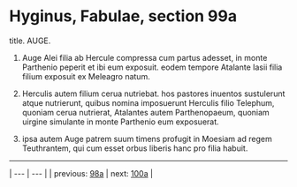 # Hyginus, Fabulae, section 99a

title. AUGE.



1. Auge Alei filia ab Hercule compressa cum partus adesset, in monte Parthenio peperit et ibi eum exposuit. eodem tempore Atalante Iasii filia filium exposuit ex Meleagro natum.



2. Herculis autem filium cerua nutriebat. hos pastores inuentos sustulerunt atque nutrierunt, quibus nomina imposuerunt Herculis filio Telephum, quoniam cerua nutrierat, Atalantes autem Parthenopaeum, quoniam uirgine simulante in monte Parthenio eum exposuerat.



3. ipsa autem Auge patrem suum timens profugit in Moesiam ad regem Teuthrantem, qui cum esset orbus liberis hanc pro filia habuit.



---

| --- | --- |
| previous: [98a](../98a/) | next: [100a](../100a/) |